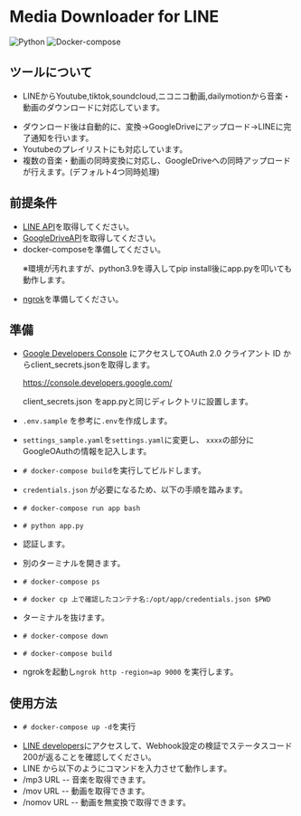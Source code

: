 # Media Downloader for LINE

![Python](https://img.shields.io/badge/Python-3.9.1-orange)
![Docker-compose](https://img.shields.io/badge/docker--compose%20-1.27.4-blue)

## ツールについて
- LINEからYoutube,tiktok,soundcloud,ニコニコ動画,dailymotionから音楽・動画のダウンロードに対応しています。<p>
- ダウンロード後は自動的に、変換→GoogleDriveにアップロード→LINEに完了通知を行います。
- Youtubeのプレイリストにも対応しています。
- 複数の音楽・動画の同時変換に対応し、GoogleDriveへの同時アップロードが行えます。(デフォルト4つ同時処理)

## 前提条件
- [LINE API](https://developers.line.biz/console/)を取得してください。
- [GoogleDriveAPI](https://console.developers.google.com/apis/library/drive.googleapis.com)を取得してください。
- docker-composeを準備してください。<p>
※環境が汚れますが、python3.9を導入してpip install後にapp.pyを叩いても動作します。
- [ngrok](https://ngrok.com/)を準備してください。

## 準備
- [Google Developers Console](https://console.developers.google.com/) にアクセスしてOAuth 2.0 クライアント ID からclient_secrets.jsonを取得します。<p>
https://console.developers.google.com/<p>
client_secrets.json をapp.pyと同じディレクトリに設置します。
- `.env.sample` を参考に`.env`を作成します。
- `settings_sample.yaml`を`settings.yaml`に変更し、
`xxxx`の部分にGoogleOAuthの情報を記入します。
- `# docker-compose build`を実行してビルドします。
- `credentials.json` が必要になるため、以下の手順を踏みます。
- `# docker-compose run app bash`
- `# python app.py`
- 認証します。

- 別のターミナルを開きます。
- `# docker-compose ps`
- `# docker cp 上で確認したコンテナ名:/opt/app/credentials.json $PWD`
- ターミナルを抜けます。
- `# docker-compose down`
- `# docker-compose build`
- ngrokを起動し`ngrok http -region=ap 9000` を実行します。
## 使用方法
- `# docker-compose up -d`を実行<p>
- [LINE developers](https://developers.line.biz/console/)にアクセスして、Webhook設定の検証でステータスコード200が返ることを確認してください。
- LINE から以下のようにコマンドを入力させて動作します。
- /mp3 URL -- 音楽を取得できます。
- /mov URL -- 動画を取得できます。
- /nomov URL -- 動画を無変換で取得できます。